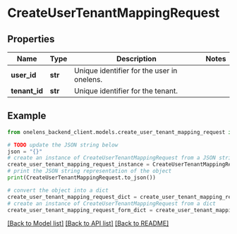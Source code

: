 # CreateUserTenantMappingRequest


## Properties

Name | Type | Description | Notes
------------ | ------------- | ------------- | -------------
**user_id** | **str** | Unique identifier for the user in onelens. | 
**tenant_id** | **str** | Unique identifier for the tenant. | 

## Example

```python
from onelens_backend_client.models.create_user_tenant_mapping_request import CreateUserTenantMappingRequest

# TODO update the JSON string below
json = "{}"
# create an instance of CreateUserTenantMappingRequest from a JSON string
create_user_tenant_mapping_request_instance = CreateUserTenantMappingRequest.from_json(json)
# print the JSON string representation of the object
print(CreateUserTenantMappingRequest.to_json())

# convert the object into a dict
create_user_tenant_mapping_request_dict = create_user_tenant_mapping_request_instance.to_dict()
# create an instance of CreateUserTenantMappingRequest from a dict
create_user_tenant_mapping_request_form_dict = create_user_tenant_mapping_request.from_dict(create_user_tenant_mapping_request_dict)
```
[[Back to Model list]](../README.md#documentation-for-models) [[Back to API list]](../README.md#documentation-for-api-endpoints) [[Back to README]](../README.md)


